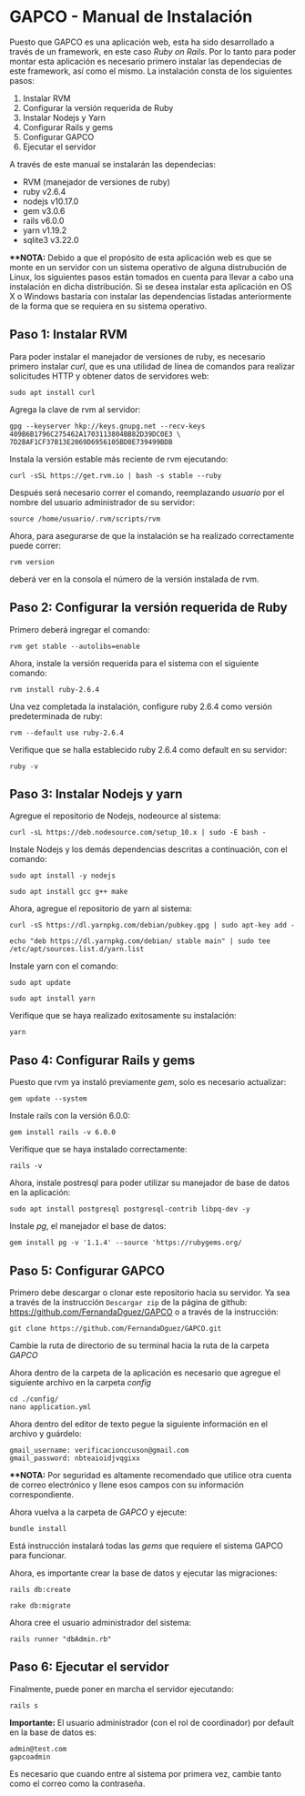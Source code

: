 # GAPCO - Manual de Instalación

Puesto que GAPCO es una aplicación web, esta ha sido desarrollado a través de un framework, en este caso _Ruby on Rails_. Por lo tanto para poder montar esta aplicación es necesario primero instalar las dependecias de este framework, así como el mismo. La instalación consta de los siguientes pasos:

1. Instalar RVM
2. Configurar la versión requerida de Ruby
3. Instalar Nodejs y Yarn
4. Configurar Rails y gems
5. Configurar GAPCO
6. Ejecutar el servidor



A través de este manual se instalarán las dependecias:

- RVM (manejador de versiones de ruby)
- ruby v2.6.4
- nodejs v10.17.0
- gem v3.0.6
- rails v6.0.0
- yarn v1.19.2
- sqlite3 v3.22.0

__**NOTA:__ Debido a que el propósito de esta aplicación web es que se monte en un servidor con un sistema operativo de alguna distrubución de Linux, los siguientes pasos están tomados en cuenta para llevar a cabo una instalación en dicha distribución. Si se desea instalar esta aplicación en OS X o Windows bastaría con instalar las dependencias listadas anteriormente de la forma que se requiera en su sistema operativo.

## Paso 1: Instalar RVM

Para poder instalar el manejador de versiones de ruby, es necesario primero instalar _curl_, que es una utilidad de línea de comandos para realizar solicitudes HTTP y obtener datos de servidores web:

```
sudo apt install curl
```
Agrega la clave de rvm al servidor:

```
gpg --keyserver hkp://keys.gnupg.net --recv-keys 409B6B1796C275462A1703113804BB82D39DC0E3 \
7D2BAF1CF37B13E2069D6956105BD0E739499BDB
```

Instala la versión estable más reciente de rvm ejecutando:

```
curl -sSL https://get.rvm.io | bash -s stable --ruby
```
Después será necesario correr el comando, reemplazando _usuario_ por el nombre del usuario administrador de su servidor:

```
source /home/usuario/.rvm/scripts/rvm
```
Ahora, para asegurarse de que la instalación se ha realizado correctamente puede correr:

```
rvm version
```
deberá ver en la consola el número de la versión instalada de rvm.

## Paso 2: Configurar la versión requerida de Ruby

Primero deberá ingregar el comando:

```
rvm get stable --autolibs=enable
```
Ahora, instale la versión requerida para el sistema con el siguiente comando:

```
rvm install ruby-2.6.4
```
Una vez completada la instalación, configure ruby 2.6.4 como versión predeterminada de ruby:

```
rvm --default use ruby-2.6.4
```

Verifique que se halla establecido ruby 2.6.4 como default en su servidor:

```
ruby -v
```
## Paso 3: Instalar Nodejs y yarn

Agregue el repositorio de Nodejs, nodeource al sistema:
```
curl -sL https://deb.nodesource.com/setup_10.x | sudo -E bash -
```
Instale Nodejs y los demás dependencias descritas a continuación, con el comando:
```
sudo apt install -y nodejs
```
```
sudo apt install gcc g++ make
```
Ahora, agregue el repositorio de yarn al sistema:

```
curl -sS https://dl.yarnpkg.com/debian/pubkey.gpg | sudo apt-key add -
```
```
echo "deb https://dl.yarnpkg.com/debian/ stable main" | sudo tee /etc/apt/sources.list.d/yarn.list
```
Instale yarn con el comando:
```
sudo apt update

sudo apt install yarn
```
Verifique que se haya realizado exitosamente su instalación:
```
yarn
```

## Paso 4: Configurar Rails y gems
Puesto que rvm ya instaló previamente _gem_, solo es necesario actualizar:
```
gem update --system
```
Instale rails con la versión 6.0.0:
```
gem install rails -v 6.0.0
```

Verifique que se haya instalado correctamente:

```
rails -v
```
Ahora, instale postresql para poder utilizar su manejador de base de datos en la aplicación:
```
sudo apt install postgresql postgresql-contrib libpq-dev -y
```
Instale _pg_, el manejador el base de datos:
```
gem install pg -v '1.1.4' --source 'https://rubygems.org/
```

## Paso 5: Configurar GAPCO

Primero debe descargar o clonar este repositorio hacia su servidor. Ya sea a través de la instrucción `Descargar zip` de la página de github: https://github.com/FernandaDguez/GAPCO o a través de la instrucción:

```
git clone https://github.com/FernandaDguez/GAPCO.git
```
Cambie la ruta de directorio de su terminal hacia la ruta de la carpeta _GAPCO_

Ahora dentro de la carpeta de la aplicación es necesario que agregue el siguiente archivo en la carpeta _config_

```
cd ./config/
nano application.yml
```
Ahora dentro del editor de texto pegue la siguiente información en el archivo y guárdelo:

```
gmail_username: verificacionccuson@gmail.com
gmail_password: nbteaioidjvqgixx
```
__**NOTA:__ Por seguridad es altamente recomendado que utilice otra cuenta de correo electrónico y llene esos campos con su información correspondiente.

Ahora vuelva a la carpeta de _GAPCO_ y ejecute:

```
bundle install
```
Está instrucción instalará todas las _gems_ que requiere el sistema GAPCO para funcionar.

Ahora, es importante crear la base de datos y ejecutar las migraciones:

```
rails db:create
```
```
rake db:migrate
```
Ahora cree el usuario administrador del sistema:
```
rails runner "dbAdmin.rb"
```

## Paso 6: Ejecutar el servidor
Finalmente, puede poner en marcha el servidor ejecutando:

```
rails s
```
__Importante:__ El usuario administrador (con el rol de coordinador) por default en la base de datos es:
```
admin@test.com
gapcoadmin
```
Es necesario que cuando entre al sistema por primera vez, cambie tanto como el correo como la contraseña.
